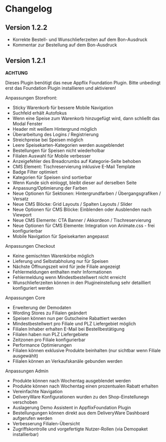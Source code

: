# Changelog

## Version 1.2.2

- Korrekte Bestell- und Wunschlieferzeiten auf dem Bon-Ausdruck
- Kommentar zur Bestellung auf dem Bon-Ausdruck

## Version 1.2.1

__ACHTUNG__

Dieses Plugin benötigt das neue Appflix Foundation Plugin. Bitte unbedingt erst das Foundation Plugin installieren und aktivieren!

Anpassungen Storefront:

- Sticky Warenkorb für bessere Mobile Navigation
- Suchfeld erhält Autofokus
- Wenn eine Speise zum Warenkorb hinzugefügt wird, dann schließt das Modal Fenster
- Header mit weißem Hintergrund möglich
- Überarbeitung des Logins / Registrierung
- Streichpreise bei Speisen möglich
- Leere Speisekarten-Kategorien werden ausgeblendet
- Bestellungen für Speisen nicht wiederholbar
- Filialen Auswahl für Mobile verbesser
- Anzeigefehler des Breadcrumbs auf Kategorie-Seite behoben
- CMS Element: Tischreservierung inklusive E-Mail Template
- Badge Filter optimiert
- Kategorien für Speisen sind sortierbar
- Wenn Kunde sich einloggt, bleibt dieser auf derselben Seite
- Anpassung/Optimierung der Farben
- Neue Optionen für Sektionen: Hintergrundfarben / Übergangsgrafiken / Versatz
- Neue CMS Blöcke: Grid Layouts / Spalten Layouts / Slider
- Neue Optionen für CMS Blöcke: Einblenden oder Ausblenden nach Viewport
- Neue CMS Elemente: CTA Banner / Akkordeon / Tischreservierung
- Neue Optionen für CMS Elemente: Integration von Animate.css - frei konfigurierbar
- Mobile Navigation für Speisekarten angepasst

Anpassungen Checkout

- Keine gemischten Warenkörbe möglich
- Lieferung und Selbstabholung nur für Speisen
- Nächste Öffnungszeit wird für jede Filiale angezeigt
- Fehlermeldungen enthalten mehr Informationen
- Fehlermeldung wenn Mindestbestellwert nicht erreicht
- Wunschlieferzeiten können in den Plugineinstellung sehr detailliert konfiguriert werden

Anpassungen Core

- Erweiterung der Demodaten
- Wording Stores zu Filialen geändert
- Speisen können nun per Gutscheine Rabattiert werden
- Mindestbestellwert pro Filiale und PLZ Liefergebiet möglich
- Filialen Inhaber erhalten E-Mail bei Bestellbestätigung
- Filialen haben nun PLZ Liefergebiete
- Zeitzonen pro Filiale konfigurierbar
- Performance Optimierungen
- Filialen können exklusive Produkte beinhalten (nur sichtbar wenn Filiale ausgewählt)
- Filialen können an Verkaufskanäle gebunden werden

Anpassungen Admin

- Produkte können nach Wochentag ausgeblendet werden
- Produkte können nach Wochentag einen prozentualen Rabatt erhalten
- Vereinfachte Navigation
- DeliveryWare Konfigurationen wurden zu den Shop-Einstellunegn verschoben
- Auslagerung Demo Assistent in AppflixFoundation Plugin
- Bestellungungen können direkt aus dem DeliveryWare Dashboard aufgerufen werden
- Verbesserung Filialen-Übersicht
- Zugriffskontrolle und vorgefertigte Nutzer-Rollen (via Demopaket installierbar)


